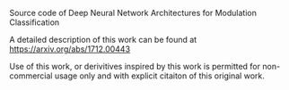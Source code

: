 Source code of Deep Neural Network Architectures for Modulation Classification 

A detailed description of this work can be found at https://arxiv.org/abs/1712.00443

Use of this work, or derivitives inspired by this work is permitted for non-commercial usage only and with explicit citaiton of this original work.
